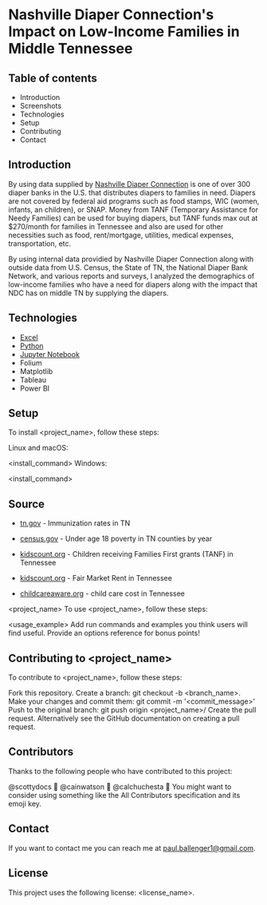 # Nashville Diaper Connection's Impact on Low-Income Families in Middle Tennessee

## Table of contents
* Introduction
* Screenshots
* Technologies
* Setup
* Contributing
* Contact

## Introduction
By using data supplied by [Nashville Diaper Connection](https://www.nashvillediaperconnection.org/) is one of over 300 diaper banks in the U.S. that distributes diapers to families in need. Diapers are not covered by federal aid programs such as food stamps, WIC (women, infants, an children), or SNAP. Money from TANF (Temporary Assistance for Needy Families) can be used for buying diapers, but TANF funds max out at $270/month for families in Tennessee and also are used for other necessities such as food, rent/mortgage, utilities, medical expenses, transportation, etc.

By using internal data providied by Nashville Diaper Connection along with outside data from U.S. Census, the State of TN, the National Diaper Bank Network, and various reports and surveys, I analyzed the demographics of low-income families who have a need for diapers along with the impact that NDC has on middle TN by supplying the diapers.

## Technologies

* [Excel](https://www.microsoft.com/en-us/microsoft-365/excel)
* [Python](https://www.python.org/)
* [Jupyter Notebook](https://jupyter.org/
)
* Folium
* Matplotlib
* Tableau
* Power BI

## Setup
To install <project_name>, follow these steps:

Linux and macOS:

<install_command>
Windows:

<install_command>
## Source
* [tn.gov](https://www.tn.gov/content/dam/tn/health/documents/annual-reports/2018-Annual-Imm-24-Month-Old-Survey.pdf) - Immunization rates in TN
* [census.gov](https://www.census.gov/data-tools/demo/saipe/#/?map_geoSelector=u18_c&s_state=47&s_year=2019&s_county=47021,47037,47081,47117,47119,47125,47141,47149,47187,47189&s_measures=u18_snc) - Under age 18 poverty in TN counties by year
* [kidscount.org](https://datacenter.kidscount.org/data/tables/2983-children-receiving-families-first-grants-tanf#detailed/2/any/false/1729,37,871,870,573,869,36,868,867,133/any/13220,10111) - Children receiving Families First grants (TANF) in Tennessee
* [kidscount.org](https://datacenter.kidscount.org/data/tables/3027-fair-market-rent?loc=44&loct=5#detailed/5/6430,6438,6460,6476-6477,6482,6490,6494,6513-6514/false/1729,37,871,870,573,869,36,868,867,133/any/6258) - Fair Market Rent in Tennessee

* [childcareaware.org](https://www.childcareaware.org/wp-content/uploads/2016/12/State-Fact-Sheets_Tennessee.pdf) - child care cost in Tennessee

<project_name>
To use <project_name>, follow these steps:

<usage_example>
Add run commands and examples you think users will find useful. Provide an options reference for bonus points!

## Contributing to <project_name>
To contribute to <project_name>, follow these steps:

Fork this repository.
Create a branch: git checkout -b <branch_name>.
Make your changes and commit them: git commit -m '<commit_message>'
Push to the original branch: git push origin <project_name>/<location>
Create the pull request.
Alternatively see the GitHub documentation on creating a pull request.

## Contributors
Thanks to the following people who have contributed to this project:

@scottydocs 📖
@cainwatson 🐛
@calchuchesta 🐛
You might want to consider using something like the All Contributors specification and its emoji key.

## Contact
If you want to contact me you can reach me at paul.ballenger1@gmail.com.

## License
This project uses the following license: <license_name>.